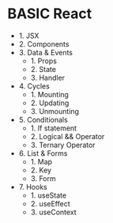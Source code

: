 # BASIC React

<ul>
  <li>1. JSX</li>
  <li>2. Components</li>
  <li>
    3. Data & Events
    <ul>
      <li>1. Props</li>
      <li>2. State</li>
      <li>3. Handler</li>
    </ul>
  </li>
  <li>
    4. Cycles
    <ul>
      <li>1. Mounting</li>
      <li>2. Updating</li>
      <li>3. Unmounting</li>
    </ul>
  </li>
  <li>
    5. Conditionals
    <ul>
      <li>1. If statement</li>
      <li>2. Logical && Operator</li>
      <li>3. Ternary Operator</li>
    </ul>
  </li>
  <li>
    6. List & Forms
    <ul>
      <li>1. Map</li>
      <li>2. Key</li>
      <li>3. Form</li>
    </ul>
  </li>
  <li>
    7. Hooks
    <ul>
      <li>1. useState</li>
      <li>2. useEffect</li>
      <li>3. useContext</li>
    </ul>
  </li>
<ul>
